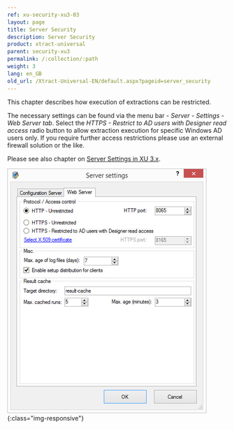 ```yaml
---
ref: xu-security-xu3-03
layout: page
title: Server Security
description: Server Security
product: xtract-universal
parent: security-xu3
permalink: /:collection/:path
weight: 3
lang: en_GB
old_url: /Xtract-Universal-EN/default.aspx?pageid=server_security
---
```


This chapter describes how execution of extractions can be restricted.

The necessary settings can be found via the menu bar - *Server - Settings - Web Server tab*. Select the *HTTPS - Restrict to AD users with Designer read access* radio button to allow extraction execution for specific Windows AD users only. If you require further access restrictions please use an external firewall solution or the like.

Please see also chapter on [Server Settings in XU 3.x](../server/server-settings-xu3). 


![XU3_ServerSettings_web_tab](/img/content/XU3_ServerSettings_web_tab.jpg){:class="img-responsive"}

 
